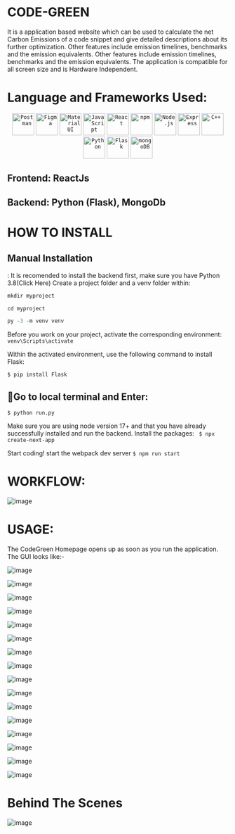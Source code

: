 # CODE-GREEN
It is a application based website which can be used to calculate the net Carbon Emissions of a code snippet and give detailed descriptions about its further optimization. Other features include emission timelines, benchmarks and the emission equivalents.
Other features include emission timelines, benchmarks and the emission equivalents.
The application is compatible for all screen size and is Hardware Independent.

# Language and Frameworks Used:

<div align="center">
	<code><img height="50" src="https://user-images.githubusercontent.com/25181517/192109061-e138ca71-337c-4019-8d42-4792fdaa7128.png" alt="Postman" title="Postman" /></code>
	<code><img height="50" src="https://user-images.githubusercontent.com/25181517/189715289-df3ee512-6eca-463f-a0f4-c10d94a06b2f.png" alt="Figma" title="Figma" /></code>
	<code><img height="50" src="https://user-images.githubusercontent.com/25181517/189716630-fe6c084c-6c66-43af-aa49-64c8aea4a5c2.png" alt="Material UI" title="Material UI" /></code>
	<code><img height="50" src="https://user-images.githubusercontent.com/25181517/117447155-6a868a00-af3d-11eb-9cfe-245df15c9f3f.png" alt="JavaScript" title="JavaScript" /></code>
	<code><img height="50" src="https://user-images.githubusercontent.com/25181517/183897015-94a058a6-b86e-4e42-a37f-bf92061753e5.png" alt="React" title="React" /></code>
	<code><img height="50" src="https://user-images.githubusercontent.com/25181517/121401671-49102800-c959-11eb-9f6f-74d49a5e1774.png" alt="npm" title="npm" /></code>
	<code><img height="50" src="https://user-images.githubusercontent.com/25181517/183568594-85e280a7-0d7e-4d1a-9028-c8c2209e073c.png" alt="Node.js" title="Node.js" /></code>
	<code><img height="50" src="https://user-images.githubusercontent.com/25181517/183859966-a3462d8d-1bc7-4880-b353-e2cbed900ed6.png" alt="Express" title="Express" /></code>
	<code><img height="50" src="https://user-images.githubusercontent.com/25181517/192106073-90fffafe-3562-4ff9-a37e-c77a2da0ff58.png" alt="C++" title="C++" /></code>
	<code><img height="50" src="https://user-images.githubusercontent.com/25181517/183423507-c056a6f9-1ba8-4312-a350-19bcbc5a8697.png" alt="Python" title="Python" /></code>
	<code><img height="50" src="https://user-images.githubusercontent.com/25181517/183423775-2276e25d-d43d-4e58-890b-edbc88e915f7.png" alt="Flask" title="Flask" /></code>
	<code><img height="50" src="https://user-images.githubusercontent.com/25181517/182884177-d48a8579-2cd0-447a-b9a6-ffc7cb02560e.png" alt="mongoDB" title="mongoDB" /></code>
</div>

## Frontend: ReactJs

## Backend: Python (Flask), MongoDb

# HOW TO INSTALL

## Manual Installation
:
It is recomended to install the backend first, make sure you have Python 3.8(Click Here)
Create a project folder and a venv folder within:

```javascript 
mkdir myproject
```

```javascript 
cd myproject
```


```python
py -3 -m venv venv
```

Before you work on your project, activate the corresponding environment:
`venv\Scripts\activate`

Within the activated environment, use the following command to install Flask:

```python
$ pip install Flask
```


## Go to local terminal and Enter:
`$ python run.py`


Make sure you are using node version 17+ and that you have already successfully installed and run the backend.
Install the packages: ` $ npx create-next-app`

Start coding! start the webpack dev server `$ npm run start`


# WORKFLOW:




![image](https://user-images.githubusercontent.com/117106268/231237624-9c1d5cab-9522-4022-a6f3-31dc7ba100be.png)






 
# USAGE:

The CodeGreen Homepage opens up as soon as you run the application. The GUI looks like:-





![image](https://user-images.githubusercontent.com/117106268/231237772-ec18f5dc-8923-4862-a967-25c7104e4252.png)







![image](https://user-images.githubusercontent.com/117106268/231237849-e35507db-ef8a-4eb2-b2f0-00174e42b887.png)







![image](https://user-images.githubusercontent.com/117106268/231237896-476aa822-f735-4922-8a9d-f11a35e57b9a.png)








![image](https://user-images.githubusercontent.com/117106268/231237947-0800be03-cac4-48da-a2b5-c179ceac3344.png)









![image](https://user-images.githubusercontent.com/117106268/231238001-94c6168b-c6e3-4811-99c3-248b28f8287c.png)










![image](https://user-images.githubusercontent.com/117106268/231238051-2c344669-6c2f-4feb-b580-29be9d8c0aef.png)










![image](https://user-images.githubusercontent.com/117106268/231238093-31d70576-0266-4809-9ee2-9ad03b984fd4.png)









![image](https://user-images.githubusercontent.com/117106268/231238181-76a08ad9-0d15-4e00-b4cf-1282a45b6407.png)









![image](https://user-images.githubusercontent.com/117106268/231238276-2626fa8b-80a8-4780-9218-8d6c2c2fad14.png)








![image](https://user-images.githubusercontent.com/117106268/231238320-afc6b25b-d98c-4ff9-a0b0-a8ef60cadfeb.png)











![image](https://user-images.githubusercontent.com/117106268/231238430-1e0761a9-979d-4555-84a4-445620e81ced.png)











![image](https://user-images.githubusercontent.com/117106268/231238460-f5727440-a3c9-4bbb-b90a-5741dd1737c3.png)










![image](https://user-images.githubusercontent.com/117106268/231238529-f42cbfa1-985d-4140-9123-f632949c8451.png)










![image](https://user-images.githubusercontent.com/117106268/231238595-af1c6bd1-e0ef-48ed-b74b-1147ddc5abe2.png)










![image](https://user-images.githubusercontent.com/117106268/231238651-26312b08-44b6-4594-849b-72e38e6fbcd7.png)








![image](https://user-images.githubusercontent.com/117106268/231238731-1ab5726d-86f7-4129-bcb6-6f94611e431b.png)












# Behind The Scenes




![image](https://user-images.githubusercontent.com/117106268/231238808-b16193f3-ca8b-4cc0-a313-5e94ab627169.png)

